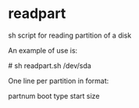 # readpart
sh script for reading partition of a disk

An example of use is:

\# sh readpart.sh /dev/sda

One line per partition in format:

partnum boot type start size
